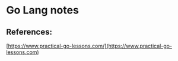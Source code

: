 # Go Lang notes

## References:

[https://www.practical-go-lessons.com/](https://www.practical-go-lessons.com)
